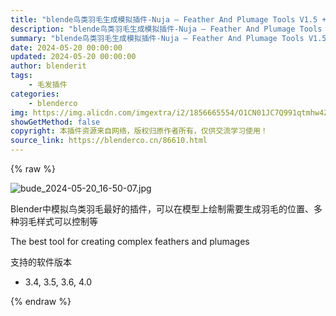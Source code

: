 ```yaml
---
title: "blende鸟类羽毛生成模拟插件-Nuja – Feather And Plumage Tools V1.5 + 使用教程"
description: "blende鸟类羽毛生成模拟插件-Nuja – Feather And Plumage Tools V1.5 + 使用教程"
summary: "blende鸟类羽毛生成模拟插件-Nuja – Feather And Plumage Tools V1.5 + 使用教程"
date: 2024-05-20 00:00:00
updated: 2024-05-20 00:00:00
author: blenderit
tags: 
    - 毛发插件
categories:
    - blenderco
img: https://img.alicdn.com/imgextra/i2/1856665554/O1CN01JC7Q991qtmhw4ZjNo_!!1856665554.jpg
showGetMethod: false
copyright: 本插件资源来自网络，版权归原作者所有，仅供交流学习使用！
source_link: https://blenderco.cn/86610.html
---
```


{% raw %}
<p><img src="https://img.alicdn.com/imgextra/i2/1856665554/O1CN01JC7Q991qtmhw4ZjNo_!!1856665554.jpg" alt="bude_2024-05-20_16-50-07.jpg"></p><p>Blender中模拟鸟类羽毛最好的插件，可以在模型上绘制需要生成羽毛的位置、多种羽毛样式可以控制等</p><p>The best tool for creating complex feathers and plumages</p><p>支持的软件版本</p><ul>
<li>3.4, 3.5, 3.6, 4.0</li>
</ul>
<div style="display: none">blenderco</div>
{% endraw %}